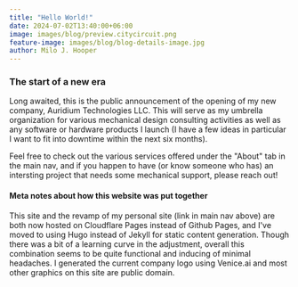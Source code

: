 ```yaml
---
title: "Hello World!"
date: 2024-07-02T13:40:00+06:00
image: images/blog/preview.citycircuit.png
feature-image: images/blog/blog-details-image.jpg
author: Milo J. Hooper
---
```

### The start of a new era

Long awaited, this is the public announcement of the opening of my new company, Auridium Technologies LLC. This will serve as my umbrella organization for various mechanical design consulting activities as well as any software or hardware products I launch (I have a few ideas in particular I want to fit into downtime within the next six months).

Feel free to check out the various services offered under the "About" tab in the main nav, and if you happen to have (or know someone who has) an intersting project that needs some mechanical support, please reach out!
#### Meta notes about how this website was put together

This site and the revamp of my personal site (link in main nav above) are both now hosted on Cloudflare Pages instead of Github Pages, and I've moved to using Hugo instead of Jekyll for static content generation. Though there was a bit of a learning curve in the adjustment, overall this combination seems to be quite functional and inducing of minimal headaches. I generated the current company logo using Venice.ai and most other graphics on this site are public domain. 


